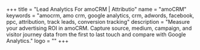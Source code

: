 +++
title = "Lead Analytics For amoCRM | Attributio"
name = "amoCRM"
keywords = "amocrm, amo crm, google analytics, crm, adwords, facebook, ppc, attribution, track leads, conversion tracking"
description = "Measure your advertising ROI in amoCRM. Capture source, medium, campaign, and visitor journey data from the first to last touch and compare with Google Analytics."
logo = ""
+++
